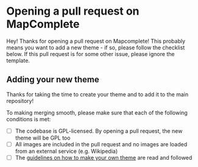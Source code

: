 # Opening a pull request on MapComplete

Hey! Thanks for opening a pull request on Mapcomplete! This probably means you want to add a new theme - if so, please follow the checklist below.
If this pull request is for some other issue, please ignore the template.

## Adding your new theme

Thanks for taking the time to create your theme and to add it to the main repository!

To making merging smooth, please make sure that each of the following conditions is met:

- [ ] The codebase is GPL-licensed. By opening a pull request, the new theme will be GPL too
- [ ] All images are included in the pull request and no images are loaded from an external service (e.g. Wikipedia)
- [ ] The [guidelines on how to make your own theme](https://github.com/pietervdvn/MapComplete/blob/master/Docs/Making_Your_Own_Theme.md) are read and followed
